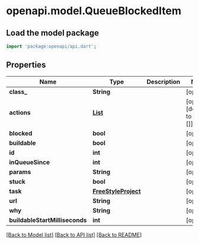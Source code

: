# openapi.model.QueueBlockedItem

## Load the model package
```dart
import 'package:openapi/api.dart';
```

## Properties
Name | Type | Description | Notes
------------ | ------------- | ------------- | -------------
**class_** | **String** |  | [optional] 
**actions** | [**List<CauseAction>**](CauseAction.md) |  | [optional] [default to const []]
**blocked** | **bool** |  | [optional] 
**buildable** | **bool** |  | [optional] 
**id** | **int** |  | [optional] 
**inQueueSince** | **int** |  | [optional] 
**params** | **String** |  | [optional] 
**stuck** | **bool** |  | [optional] 
**task** | [**FreeStyleProject**](FreeStyleProject.md) |  | [optional] 
**url** | **String** |  | [optional] 
**why** | **String** |  | [optional] 
**buildableStartMilliseconds** | **int** |  | [optional] 

[[Back to Model list]](../README.md#documentation-for-models) [[Back to API list]](../README.md#documentation-for-api-endpoints) [[Back to README]](../README.md)


